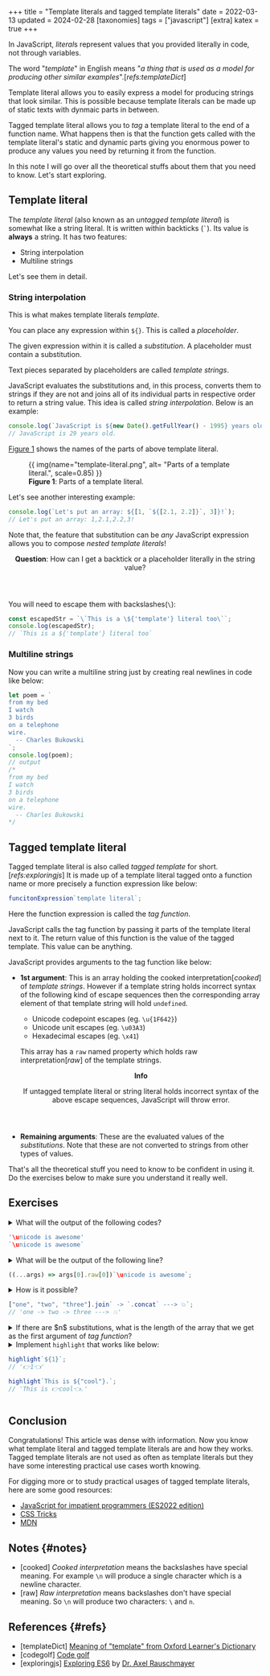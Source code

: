 +++
title = "Template literals and tagged template literals"
date = 2022-03-13
updated = 2024-02-28
[taxonomies]
tags = ["javascript"]
[extra]
katex = true
+++

In JavaScript, *literal*s represent values that you provided literally in code, not through variables.

The word "_template_" in English means "_a thing that is used as a model for producing other similar examples_".[_refs:templateDict_]

Template literal allows you to easily express a model for producing strings that look similar. This is possible because template literals can be made up of static texts with dynmaic parts in between.

Tagged template literal allows you to _tag_ a template literal to the end of a function name. What happens then is that the function gets called with the template literal's static and dynamic parts giving you enormous power to produce any values you need by returning it from the function.

In this note I will go over all the theoretical stuffs about them that you need to know. Let's start exploring.

## Template literal

The _template literal_ (also known as an _untagged template literal_) is somewhat like a string literal. It is written within backticks (`` ` ``). Its value is **always** a string. It has two features:

- String interpolation
- Multiline strings

Let's see them in detail.

### String interpolation

This is what makes template literals _template_.

You can place any expression within `${}`. This is called a _placeholder_.

The given expression within it is called a _substitution_. A placeholder must contain a substitution.

Text pieces separated by placeholders are called _template strings_.

JavaScript evaluates the substitutions and, in this process, converts them to strings if they are not and joins all of its individual parts in respective order to return a string value. This idea is called _string interpolation_. Below is an example:

```js
console.log(`JavaScript is ${new Date().getFullYear() - 1995} years old.`);
// JavaScript is 29 years old.
```

[Figure 1](#fig-1) shows the names of the parts of above template literal.

<figure id="fig-1">
{{ img(name="template-literal.png", alt= "Parts of a template literal.", scale=0.85) }}
<figcaption><b>Figure 1</b>: Parts of a template literal.</figcaption>
</figure>

Let's see another interesting example:

```js
console.log(`Let's put an array: ${[1, `${[2.1, 2.2]}`, 3]}!`);
// Let's put an array: 1,2.1,2.2,3!
```

Note that, the feature that substitution can be _any_ JavaScript expression allows you to compose _nested template literals_!

<aside class="admonition">
<header>
<b>Question</b>: How can I get a backtick or a placeholder literally in the string value?
</header>

You will need to escape them with backslashes(`\`):

```js
const escapedStr = `\`This is a \${'template'} literal too\``;
console.log(escapedStr);
// `This is a ${'template'} literal too`
```

</aside>

### Multiline strings

Now you can write a multiline string just by creating real newlines in code like below:

```javascript
let poem = `
from my bed
I watch
3 birds
on a telephone
wire.
  -- Charles Bukowski 
`;
console.log(poem);
// output
/*
from my bed
I watch
3 birds
on a telephone
wire.
  -- Charles Bukowski 
*/
```

## Tagged template literal

Tagged template literal is also called _tagged template_ for short.[_refs:exploringjs_] It is made up of a template literal tagged onto a function name or more precisely a function expression like below:

```js
funcitonExpression`template literal`;
```

Here the function expression is called the _tag function_.

JavaScript calls the tag function by passing it parts of the template literal next to it. The return value of this function is the value of the tagged template. This value can be anything.

JavaScript provides arguments to the tag function like below:

- **1st argument**: This is an array holding the cooked interpretation[_cooked_] of _template strings_. However if a template string holds incorrect syntax of the following kind of escape sequences then the corresponding array element of that template string will hold `undefined`.

  - Unicode codepoint escapes (eg. `\u{1F642}`)
  - Unicode unit escapes (eg. `\u03A3`)
  - Hexadecimal escapes (eg. `\x41`)

  This array has a `raw` named property which holds raw interpretation[_raw_] of the template strings.

  <aside class="admonition">
  <header>
    <b>Info</b>

  If untagged template literal or string literal holds incorrect syntax of the above escape sequences, JavaScript will throw error.

  </header>

  </aside>

- **Remaining arguments**: These are the evaluated values of the _substitutions_. Note that these are not converted to strings from other types of values.

That's all the theoretical stuff you need to know to be confident in using it. Do the exercises below to make sure you understand it really well.

## Exercises

<details>
<summary>
What will the output of the following codes?

```js
'\unicode is awesome'
`\unicode is awesome`
```

</summary>

JavaScript will throw error because invalid unicode escape sequences are not allowed in string and template literals.

</details>

<details>
<summary>
What will be the output of the following line?

```js
((...args) => args[0].raw[0])`\unicode is awesome`;
```

</summary>

```js
"\\unicode is awesome";
```

</details>

<details>
<summary>
How is it possible?

```js
["one", "two", "three"].join` -> `.concat` ---> 💥`;
// 'one -> two -> three ---> 💥'
```

</summary>

`join` and `concat` are not built as tag functions but here they are treated as tag functions.

They both get as their first argument, an array containing a single string. These functions then convert these arrays to strings to continue their job and we get the above output.

Note that if you use placeholders in the template literal, the result will probably not be as expected:

```js
"Hello ".concat`Jimmy, ${"Peter"} and ${"John"}! Welcome`;
// 'Hello Jimmy, , and ,! WelcomePeterJohn'
```

Except doing code golf[_refs:codegolf_] I don't recommened using `join` and `concat` like this.

</details>

<details>
<summary>
If there are $n$ substitutions, what is the length of the array that we get as the first argument of <i>tag function</i>?
</summary>

$$
n + 1
$$

This is always true. For example:

```js
tagFunc`${"one"} and two and ${"three"}`;
```

In this case the array will be `['', ' and two and ', '']`. If we didn't get that empty strings, it would be impossible for the tagFunc to decide the order of the parts of the template literal. Say thanks to these useful empty strings!

</details>

<details>
<summary>
Implement <code>highlight</code> that works like below:

```js
highlight`${1}`;
// '👉1👈'

highlight`This is ${"cool"}.`;
// 'This is 👉cool👈.'
```

</summary>

The `reduce` method makes it really easy to do:

```js
const highlight = (strs, ...values) =>
  strs.reduce((result, str, i) => `${result}👉${values[i - 1]}👈${str}`);

console.log(highlight`${1}`);
console.log(highlight`This is ${"cool"}.`);

// '👉1👈'
// 'This is 👉cool👈.'
```

If you are new to the `...` dots syntax above or the `reduce` method, I've written in-depth articles on them. I hope you will find them will helpful:

- [Rest parameter of JavaScript](@/garden/rest-parameter/index.md)
- [How the JavaScript reduce and reduceRight Methods Work](https://www.freecodecamp.org/news/how-reduce-reduceright-works-javascript/)

</details>

## Conclusion

Congratulations! This article was dense with information. Now you know what template literal and tagged template literals are and how they works. Tagged template literals are not used as often as template literals but they have some interesting practical use cases worth knowing.

For digging more or to study practical usages of tagged template literals, here are some good resources:

- [JavaScript for impatient programmers (ES2022 edition)](https://exploringjs.com/impatient-js/ch_template-literals.html)
- [CSS Tricks](https://css-tricks.com/template-literals/)
- [MDN](https://developer.mozilla.org/en-US/docs/Web/JavaScript/Reference/Template_literals)

## Notes {#notes}

- [cooked] _Cooked interpretation_ means the backslashes have special meaning. For example `\n` will produce a single character which is a newline character.
- [raw] _Raw interpretation_ means backslashes don't have special meaning. So `\n` will produce two characters: `\` and `n`.

## References {#refs}

- [templateDict] [Meaning of "template" from Oxford Learner's Dictionary](https://www.oxfordlearnersdictionaries.com/definition/english/template)
- [codegolf] [Code golf](https://en.wikipedia.org/wiki/Code_golf)
- [exploringjs] [Exploring ES6](https://exploringjs.com/es6/ch_template-literals.html#sec_introduction-template-literals) by [Dr. Axel Rauschmayer](https://dr-axel.de/)
